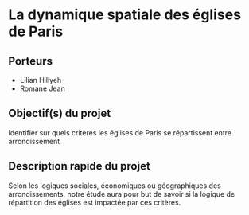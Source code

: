 # La dynamique spatiale des églises de Paris

## Porteurs

- Lilian Hillyeh
- Romane Jean

## Objectif(s) du projet

Identifier sur quels critères les églises de Paris se répartissent entre arrondissement

## Description rapide du projet

Selon les logiques sociales, économiques ou géographiques des arrondissements, notre étude aura pour but de savoir si la logique de répartition des églises est impactée par ces critères.
